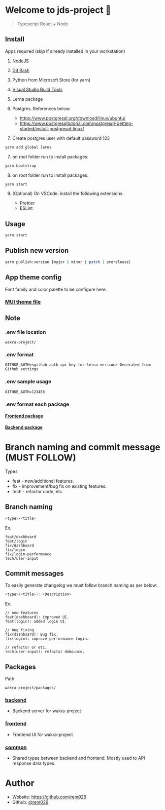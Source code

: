 # Welcome to jds-project 👋

> Typescript React + Node

## Install

Apps required (skip if already installed in your workstation)

1. [NodeJS](https://nodejs.org/en/)
2. [Git Bash](https://git-scm.com/downloads)
3. Python from Microsoft Store (for yarn)
4. [Visual Studio Build Tools](https://github.com/nodejs/node-gyp#on-windows)
5. Lerna package
6. Postgres. References below:
    - https://www.postgresql.org/download/linux/ubuntu/
    - https://www.postgresqltutorial.com/postgresql-getting-started/install-postgresql-linux/

7. Create postgres user with default password 123


```sh
yarn add global lerna
```

7. on root folder run to install packages:

```sh
yarn bootstrap
```

8. on root folder run to install packages:

```sh
yarn start
```

9. (Optional) On VSCode. install the following extensions:

   - Prettier
   - ESLint

## Usage

```sh
yarn start
```
## Publish new version

```sh
yarn publish:version [major | minor | patch | prerelease]
```
## App theme config

Font family and color palette to be configure here.
### [MUI theme file](/packages/frontend/src/theme/index.ts)


## Note
### .env file location
```
wakra-project/
```
### .env format
```
GITHUB_AUTH=<github auth api key for lerna version> Generated from Github settings
```

### .env sample usage
```
GITHUB_AUTH=123456
```
### .env format each package
#### [Frontend package](packages/frontend/README.md#env-format)
#### [Backend package](packages/backend/README.md#env-format)

# Branch naming and commit message (MUST FOLLOW)

Types

- feat - new/additional features.
- fix - improvement/bug fix on existing features.
- tech - refactor code, etc.

## Branch naming

```sh
<type>/<title>
```

Ex.

```
feat/dashboard
feat/login
fix/dashboard
fix/login
fix/login-performance
tech/user-input
```

## Commit messages

To easily generate changelog we must follow branch naming as per below:

```sh
<type>(<title>): <Description>
```

Ex.

```
// new features
feat(dashboard): improved UI.
feat(login): added login UI.

// bug fixing
fix(dashboard): Bug fix.
fix(login): improve performance login.

// refactor or etc.
tech(user-input): refactor debounce.
```

## Packages

Path

```
wakra-project/packages/
```

### [backend](packages/backend/)
  - Backend server for wakra-project
### [frontend](packages/frontend/)
  - Frontend UI for wakra-project
### [common](packages/common/)
  - Shared types between backend and frontend. Mostly used to API response data types.

# Author

- Website: https://github.com/rem029
- Github: [@rem029](https://github.com/rem029)
